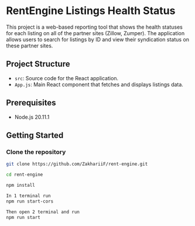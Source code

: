 # RentEngine Listings Health Status

This project is a web-based reporting tool that shows the health statuses for each listing on all of the partner sites (Zillow, Zumper). The application allows users to search for listings by ID and view their syndication status on these partner sites.

## Project Structure

- `src`: Source code for the React application.
- `App.js`: Main React component that fetches and displays listings data.

## Prerequisites

- Node.js 20.11.1

## Getting Started

### Clone the repository

```bash
git clone https://github.com/ZakhariiF/rent-engine.git

cd rent-engine

npm install

In 1 terminal run
npm run start-cors

Then open 2 terminal and run
npm run start
